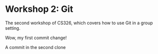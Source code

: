 # Workshop 2: Git

The second workshop of CS326, which covers how to use Git in a group setting.

Wow, my first commit change!

A commit in the second clone
